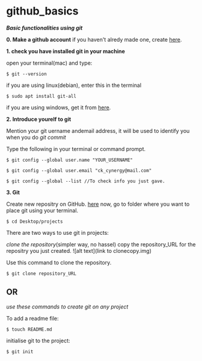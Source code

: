 # github_basics
***Basic functionalities using git***

**0. Make a github account**
if you haven't alredy made one, create [here](https://github.com/join).

**1. check you have installed git in your machine**

open your terminal(mac) and type: 
```
$ git --version
```
if you are using linux(debian), enter this in the terminal
```
$ sudo apt install git-all
```
if you are using windows, get it from [here](https://gitforwindows.org/).

**2. Introduce yourelf to git**

Mention your git uername andemail address, it will be used to identify you when you do *git commit*

Type the following in your terminal or command prompt.
```
$ git config --global user.name "YOUR_USERNAME"
```
```
$ git config --global user.email "ck_cynergy@mail.com"
```
```
$ git config --global --list //To check info you just gave.
```
**3.  Git**

Create new repositry on GitHub. [here](https://github.com/new)
now, go to folder where you want to place git using your terminal.
```
$ cd Desktop/projects
```
There are two ways to use git in projects:

*clone the repository*(simpler way, no hassel)
copy the repository_URL for the repositry you just created.
![alt text](link to clonecopy.img)

Use this command to clone the repository.
```
$ git clone repository_URL
```

## OR

*use these commands to create git on any project*

To add a readme file:
```
$ touch README.md
```
initialise git to the project:
```
$ git init
```

